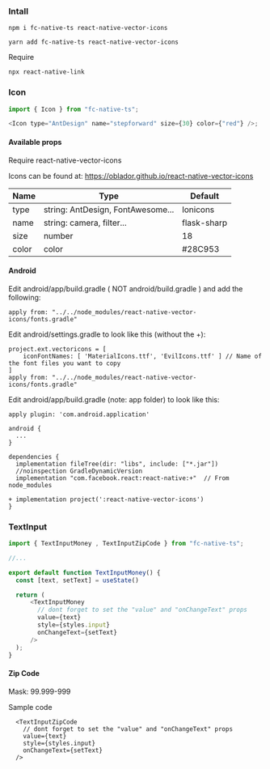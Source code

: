 ### Intall

```
npm i fc-native-ts react-native-vector-icons
```

```
yarn add fc-native-ts react-native-vector-icons
```

Require

```
npx react-native-link
```

### Icon

```javascript
import { Icon } from "fc-native-ts";

<Icon type="AntDesign" name="stepforward" size={30} color={"red"} />;
```

#### Available props

Require react-native-vector-icons

Icons can be found at: https://oblador.github.io/react-native-vector-icons

| Name  | Type                              | Default     |
| ----- | --------------------------------- | ----------- |
| type  | string: AntDesign, FontAwesome... | Ionicons    |
| name  | string: camera, filter...         | flask-sharp |
| size  | number                            | 18          |
| color | color                             | #28C953     |

#### Android
Edit android/app/build.gradle ( NOT android/build.gradle ) and add the following:

```
apply from: "../../node_modules/react-native-vector-icons/fonts.gradle"
```

Edit android/settings.gradle to look like this (without the +):

```
project.ext.vectoricons = [
    iconFontNames: [ 'MaterialIcons.ttf', 'EvilIcons.ttf' ] // Name of the font files you want to copy
]
apply from: "../../node_modules/react-native-vector-icons/fonts.gradle"
```

Edit android/app/build.gradle (note: app folder) to look like this:

```
apply plugin: 'com.android.application'

android {
  ...
}

dependencies {
  implementation fileTree(dir: "libs", include: ["*.jar"])
  //noinspection GradleDynamicVersion
  implementation "com.facebook.react:react-native:+"  // From node_modules

+ implementation project(':react-native-vector-icons')
}
```


### TextInput

```javascript
import { TextInputMoney , TextInputZipCode } from "fc-native-ts";

//...

export default function TextInputMoney() {
  const [text, setText] = useState()

  return (
      <TextInputMoney 
        // dont forget to set the "value" and "onChangeText" props
        value={text} 
        style={styles.input}
        onChangeText={setText}
      />
  );
}
```

#### Zip Code
Mask: 99.999-999

Sample code
```
  <TextInputZipCode 
    // dont forget to set the "value" and "onChangeText" props
    value={text} 
    style={styles.input}
    onChangeText={setText}
  />
```